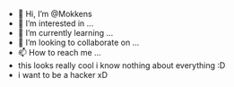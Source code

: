 - 👋 Hi, I’m @Mokkens
- 👀 I’m interested in ...
- 🌱 I’m currently learning ...
- 💞️ I’m looking to collaborate on ...
- 📫 How to reach me ...
- this looks really cool i know nothing about everything :D
- i want to be a hacker xD
<!---
Mokkens/Mokkens is a ✨ special ✨ repository because its `README.md` (this file) appears on your GitHub profile.
You can click the Preview link to take a look at your changes.
--->
